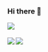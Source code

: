 ### Hi there 👋

<a href="https://github.com/yukikamome316">
  <img align="left" src="https://img.shields.io/badge/motivation-full-blue" />
  <br>
  <br>
</a>
<a href="https://github.com/anuraghazra/github-readme-stats">
  <img align="left" src="https://github-readme-stats.vercel.app/api?username=yukikamome316&show_icons=true&theme=react&count_private=true" />
</a>
<a href="https://github.com/anuraghazra/github-readme-stats">
  <img align="left" src="https://github-readme-stats.vercel.app/api/top-langs/?username=yukikamome316&theme=react&count_private=true&layout=compact" />
</a>
